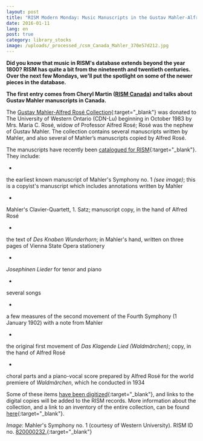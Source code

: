 ```yaml
---
layout: post
title: "RISM Modern Monday: Music Manuscripts in the Gustav Mahler-Alfred Rosé Collection"
date: 2016-01-11
lang: en
post: true
category: library_stocks
image: /uploads/_processed_/csm_Canada_Mahler_370e57d212.jpg
---
```



**Did you know that music in RISM's database extends beyond the year 1800? RISM has quite a bit from the nineteenth and twentieth centuries. Over the next few Mondays, we'll put the spotlight on some of the newer pieces in the database.**

**The first entry comes from Cheryl Martin ([RISM Canada](/workgroups/canada-toronto-university-of-toronto-libraries.html)) and talks about Gustav Mahler manuscripts in Canada.**

The [Gustav Mahler-Alfred Rosé Collection](https://www.lib.uwo.ca/music/gmar.html){:target="_blank"} was donated to The University of Western Ontario (CDN-Lu) beginning in October 1983 by Mrs. Maria C. Rosé, widow of Professor Alfred Rosé; Rosé was the nephew of Gustav Mahler. The collection contains several manuscripts written by Mahler, and also several of Mahler’s manuscripts copied by Alfred Rosé.

The manuscripts have recently been [catalogued for RISM](https://opac.rism.info/search?View=rism&siglum=CDN-Lu&author=mahler){:target="_blank"}. They include:

-

the earliest known manuscript of Mahler's Symphony no. 1 _(see image)_; this is a copyist's manuscript which includes annotations written by Mahler


-

Mahler's Clavier-Quartett, 1. Satz; manuscript copy, in the hand of Alfred Rosé


-

the text of _Des Knaben Wunderhorn_; in Mahler's hand, written on three pages of Vienna State Opera stationery


-

_Josephinen Lieder_ for tenor and piano


-

several songs


-

a few measures of the second movement of the Fourth Symphony (1 January 1902) with a note from Mahler


-

the original first movement of _Das Klagende Lied (Waldmärchen)_; copy, in the hand of Alfred Rosé


-

choral parts and a piano-vocal score prepared by Alfred Rosé for the world premiere of _Waldmärchen_, which he conducted in 1934



Some of these items [have been digitized](https://archive.org/details/mahlerrose){:target="_blank"}, and links to the digital copies will be added to the RISM records. More information about the collection, and a link to an inventory of the entire collection, can be found [here](https://www.lib.uwo.ca/music/gmar.html){:target="_blank"}.

_Image_: Mahler's Symphony no. 1 (courtesy of Western University). RISM ID no. [820000232.](https://opac.rism.info/search?id=820000232){:target="_blank"}



<script type="text/javascript">var switchTo5x=true;</script><script type="text/javascript" src="http://w.sharethis.com/button/buttons.js"></script><script type="text/javascript">stLight.options({publisher: "9b601438-1ce1-49d8-bfd7-9cff5df54c17", doNotHash: false, doNotCopy: false, hashAddressBar: false});</script>